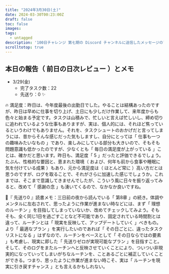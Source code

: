 ```yaml
---
title: "2024年3月30日(土)"
date: 2024-03-30T00:23:00Z
draft: false
toc: false
images:
tags: 
  - untagged
description: '100日チャレンジ 第七期の Discord チャンネルに送信したメッセージのアーカイブ'
scrolltotop: true
---
```


## 本日の報告（ 前日の日次レビュー ）とメモ

- 3/29(金)
  - 完了タスク数：22
  - 先送り：0 ✨

🔥 満足度：昨日は、今年度最後の出勤日でした。やることは結構あったのですが、昨日は早めに仕事を切り上げ、土日にも少しだけ作業して、来年度からも色々と始まる予定です。タスクは山積みで、忙しいと言えば忙しいし、締め切りに追われているような仕事もありますが、実は、個人的には、それほど焦っているというわけでもありません。それを、タスクシュートのおかげだと言ってしまうには、昔からそんな感じだった気もしますし、自分にとっては「 仕事も一つの趣味みたいなもの 」であり、楽しみにしている部分も大きいので、そもそも問題意識も低かったのですが、少なくとも「 毎日の満足度が上がっている 」ことは、確かだと思います。昨日も、満足度「 5 」だったと評価できるでしょう。たぶん、性格的な要因と、恵まれた環境（ および、何年も前から食事や睡眠に気を付けている成果 ）もあり、元から満足度は（ ほとんど常に ）高い方だとは思うのですが、ログを取ることで、それがさらに加速した感じでしょうか。これまでは、そこまで意識してきませんでしたが、こういう風に日々を振り返ってみると、改めて「 感謝の念 」も湧いてくるので、なかなか良いですね。

🔖『 先送り0 』読書メモ：三日前の夜から読んでいる「 第8章 」の続き。体調やメンタルに左右されて、思ったように作業が進まない時などには、まず「 理想のルーチン 」を目指してしまっていないか、改めてチェックしてみよう。そもそも、全く同じ1日を過ごすことなど不可能であり、固定されている時間割とは違って、ルーチンとは「 現実を反映して、アップデートしていく 」べきもの。より「 最適なプラン 」を実行したいのであれば「 その日ごとに、違ったタスクリストになる 」はずなので、ルーチンをベースとして「 その日ならではの要素 」も考慮し、現実に即した「 先送りゼロが実現可能なプラン 」を目指すこと。そして、そのログをまたルーチンへと反映させていくことにより、ついつい非現実的になっていってしまいがちなルーチンを、ことあるごとに補正していくことができる。つまり、思ったように作業が進まない時こそ、実は「 ルーチンを現実に引き戻すチャンス 」とも言えるかもしれない。
